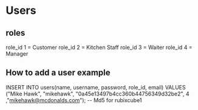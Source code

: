 

# Users
## roles
role_id 1 = Customer
role_id 2 = Kitchen Staff
role_id 3 = Waiter
role_id 4 = Manager

## How to add a user example
INSERT INTO users(name, username, password, role_id, email) 
VALUES ("Mike Hawk", "mikehawk", "0a45e13497b4cc360b44756349d32be2", 4 ,"mikehawk@mcdonalds.com"); -- Md5 for rubixcube1